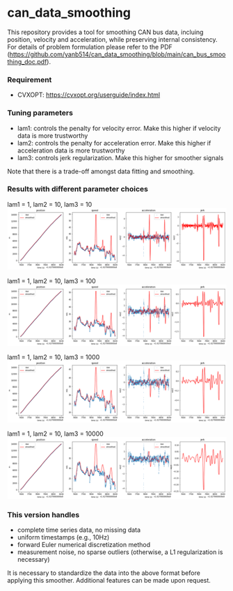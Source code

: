 # can_data_smoothing

This repository provides a tool for smoothing CAN bus data, incluing position, velocity and acceleration, while preserving internal consistency.
For details of problem formulation please refer to the PDF (https://github.com/yanb514/can_data_smoothing/blob/main/can_bus_smoothing_doc.pdf).

### Requirement
- CVXOPT: https://cvxopt.org/userguide/index.html

### Tuning parameters
- lam1: controls the penalty for velocity error. Make this higher if velocity data is more trustworthy
- lam2: controls the penalty for acceleration error.  Make this higher if acceleration data is more trustworthy
- lam3: controls jerk regularization.  Make this higher for smoother signals

Note that there is a trade-off amongst data fitting and smoothing.

### Results with different parameter choices
lam1 = 1, lam2 = 10, lam3 = 10
![](https://github.com/yanb514/can_data_smoothing/blob/main/figures/1_10_10.png)

lam1 = 1, lam2 = 10, lam3 = 100
![](https://github.com/yanb514/can_data_smoothing/blob/main/figures/1_10_100.png)

lam1 = 1, lam2 = 10, lam3 = 1000
![](https://github.com/yanb514/can_data_smoothing/blob/main/figures/1_10_1000.png)

lam1 = 1, lam2 = 10, lam3 = 10000
![](https://github.com/yanb514/can_data_smoothing/blob/main/figures/1_10_10000.png)

### This version handles
- complete time series data, no missing data
- uniform timestamps (e.g., 10Hz)
- forward Euler numerical discretization method
- measurement noise, no sparse outliers (otherwise, a L1 regularization is necessary)

It is necessary to standardize the data into the above format before applying this smoother. Additional features can be made upon request.
